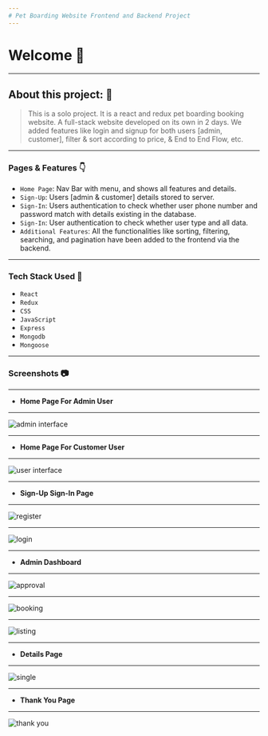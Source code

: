 ```yaml
---
# Pet Boarding Website Frontend and Backend Project
---
```


# Welcome 👋

---

## About this project: 🙌
> This is a solo project. It is a react and redux pet boarding booking website. A full-stack website developed on its own in 2 days. We added features like login and signup for both users [admin, customer], filter &amp; sort according to price, &amp; End to End Flow, etc.

---

### Pages & Features 👇

- `Home Page`: Nav Bar with menu, and shows all features and details.
- `Sign-Up`: Users [admin & customer] details stored to server.
- `Sign-In`: Users authentication to check whether user phone number and password match with details existing in the database.
- `Sign-In`: User authentication to check whether user type and all data.
- `Additional Features`: All the functionalities like sorting, filtering, searching, and pagination have been added to the frontend via the backend.

----

### Tech Stack Used 🔧
- `React`
- `Redux`
- `CSS`
- `JavaScript`
- `Express`
- `Mongodb`
- `Mongoose`

---

### Screenshots :camera:

---

- **Home Page For Admin User**
---
![admin interface](https://user-images.githubusercontent.com/93374756/165640412-9f2029ea-80fb-4dd8-8ff2-c92ff78e9504.png)

---
- **Home Page For Customer User**
---
 
![user interface](https://user-images.githubusercontent.com/93374756/165640467-d76159ca-51ef-487b-a44b-d329ce2b3ce0.png)

---
- **Sign-Up Sign-In Page**
---
![register](https://user-images.githubusercontent.com/93374756/165639435-6b19d3a2-8be7-4d2c-9568-f19b4032c13e.png)

---

![login](https://user-images.githubusercontent.com/93374756/165639479-e9b59a74-bee8-4701-86dd-d66270cc97fb.png)


---

- **Admin Dashboard**
---
![approval](https://user-images.githubusercontent.com/93374756/165639746-44406ccd-4215-4758-a40a-08a6bcb68334.png)


---
![booking](https://user-images.githubusercontent.com/93374756/165639888-89a76bb4-fec9-4c55-8c25-6bc65ee30976.png)

---

![listing](https://user-images.githubusercontent.com/93374756/165639951-8c190b38-7b35-46f3-acbb-46da87ab73eb.png)


---

- **Details Page**
---

![single](https://user-images.githubusercontent.com/93374756/165642646-899fe43c-3ba8-47d7-b7e6-f226ecf98213.png)



---
- **Thank You Page**
---

![thank you](https://user-images.githubusercontent.com/93374756/165640317-5b3e8818-b0f6-403e-9eaa-860f09c784ca.png)


